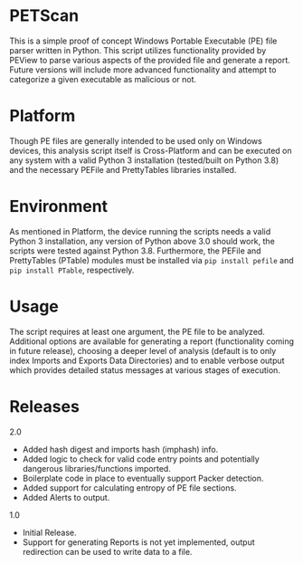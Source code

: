 # PETScan

This is a simple proof of concept Windows Portable Executable (PE) file parser written in Python. This script utilizes functionality provided by PEView to parse various aspects of the provided file and generate a report. Future versions will include more advanced functionality and attempt to categorize a given executable as malicious or not.

# Platform
Though PE files are generally intended to be used only on Windows devices, this analysis script itself is Cross-Platform and can be executed on any system with a valid Python 3 installation (tested/built on Python 3.8) and the necessary PEFile and PrettyTables libraries installed.

# Environment
As mentioned in Platform, the device running the scripts needs a valid Python 3 installation, any version of Python above 3.0 should work, the scripts were tested against Python 3.8. Furthermore, the PEFile and PrettyTables (PTable) modules must be installed via `pip install pefile` and `pip install PTable`, respectively.

# Usage
The script requires at least one argument, the PE file to be analyzed. Additional options are available for generating a report (functionality coming in future release), choosing a deeper level of analysis (default is to only index Imports and Exports Data Directories) and to enable verbose output which provides detailed status messages at various stages of execution.

# Releases
2.0
* Added hash digest and imports hash (imphash) info.
* Added logic to check for valid code entry points and potentially dangerous libraries/functions imported.
* Boilerplate code in place to eventually support Packer detection.
* Added support for calculating entropy of PE file sections.
* Added Alerts to output.

1.0
* Initial Release.
* Support for generating Reports is not yet implemented, output redirection can be used to write data to a file.
